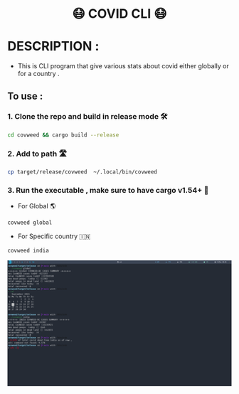 <h1 align="center"> 😷 COVID CLI 😷</h1>


# DESCRIPTION :
- This is CLI program that give various stats about covid either globally or for a country . 

## To use :
### 1. Clone the repo and build in release mode 🛠️

```bash 
cd covweed && cargo build --release
```
### 2. Add to path 🛣️
```bash
cp target/release/covweed  ~/.local/bin/covweed
```
### 3. Run the executable , make sure to have cargo v1.54+ 🦀

* For Global  🌎
```bash  
covweed global  
```
* For Specific country  🇮🇳
```bash
covweed india
```
![](s.png)
